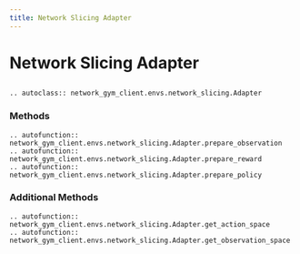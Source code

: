 ```yaml
---
title: Network Slicing Adapter
---
```


# Network Slicing Adapter

## 

```{eval-rst}
.. autoclass:: network_gym_client.envs.network_slicing.Adapter
```

### Methods

```{eval-rst}
.. autofunction:: network_gym_client.envs.network_slicing.Adapter.prepare_observation
.. autofunction:: network_gym_client.envs.network_slicing.Adapter.prepare_reward
.. autofunction:: network_gym_client.envs.network_slicing.Adapter.prepare_policy

```

### Additional Methods

```{eval-rst}
.. autofunction:: network_gym_client.envs.network_slicing.Adapter.get_action_space
.. autofunction:: network_gym_client.envs.network_slicing.Adapter.get_observation_space

```
